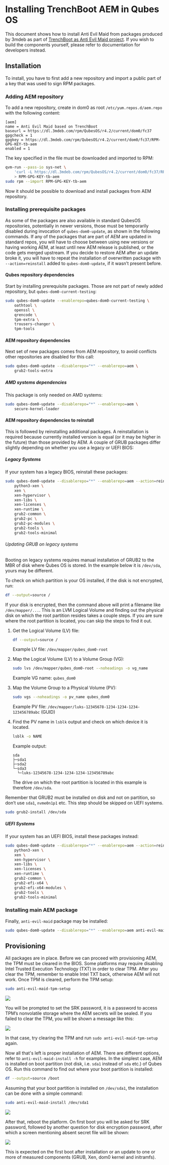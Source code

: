 # Installing TrenchBoot AEM in Qubes OS

This document shows how to install Anti Evil Maid from packages produced by
3mdeb as part of [TrenchBoot as Anti Evil Maid project](https://docs.dasharo.com/projects/trenchboot-aem-v2/).
If you wish to build the components yourself, please refer to documentation for
developers instead.

## Installation

To install, you have to first add a new repository and import a public part of
a key that was used to sign RPM packages.

### Adding AEM repository

To add a new repository, create in dom0 as root `/etc/yum.repos.d/aem.repo`
with the following content:

```text
[aem]
name = Anti Evil Maid based on TrenchBoot
baseurl = https://dl.3mdeb.com/rpm/QubesOS/r4.2/current/dom0/fc37
gpgcheck = 1
gpgkey = https://dl.3mdeb.com/rpm/QubesOS/r4.2/current/dom0/fc37/RPM-GPG-KEY-tb-aem
enabled = 1
```

The key specified in the file must be downloaded and imported to RPM:

```bash
qvm-run --pass-io sys-net \
    'curl -L https://dl.3mdeb.com/rpm/QubesOS/r4.2/current/dom0/fc37/RPM-GPG-KEY-tb-aem' \
    > RPM-GPG-KEY-tb-aem
sudo rpm --import RPM-GPG-KEY-tb-aem
```

Now it should be possible to download and install packages from AEM repository.

### Installing prerequisite packages

As some of the packages are also available in standard QubesOS repositories,
potentially in newer versions, those must be temporarily disabled during
invocation of `qubes-dom0-update`, as shown in the following commands. If any
of the packages that are part of AEM are updated in standard repos, you will
have to choose between using new versions or having working AEM, at least until
new AEM release is published, or the code gets merged upstream. If you decide to
restore AEM after an update broke it, you will have to repeat the installation
of overwritten package with `--action=reinstall` added to `qubes-dom0-update`,
if it wasn’t present before.

#### Qubes repository dependencies

Start by installing prerequisite packages. Those are not part of newly added
repository, but `qubes-dom0-current-testing`:

```bash
sudo qubes-dom0-update --enablerepo=qubes-dom0-current-testing \
    oathtool \
    openssl \
    qrencode \
    tpm-extra \
    trousers-changer \
    tpm-tools
```

#### AEM repository dependencies

Next set of new packages comes from AEM repository, to avoid conflicts other
repositories are disabled for this call:

```bash
sudo qubes-dom0-update --disablerepo="*" --enablerepo=aem \
    grub2-tools-extra
```

##### AMD systems dependencies

This package is only needed on AMD systems:

```bash
sudo qubes-dom0-update --disablerepo="*" --enablerepo=aem \
    secure-kernel-loader
```

#### AEM repository dependencies to reinstall

This is followed by reinstalling additional packages. A reinstallation is required
because currently installed version is equal (or it may be higher in the future)
than those provided by AEM. A couple of GRUB packages differ slightly
depending on whether you use a legacy or UEFI BIOS:

##### Legacy Systems

If your system has a legacy BIOS, reinstall these packages:

```bash
sudo qubes-dom0-update --disablerepo="*" --enablerepo=aem --action=reinstall \
    python3-xen \
    xen \
    xen-hypervisor \
    xen-libs \
    xen-licenses \
    xen-runtime \
    grub2-common \
    grub2-pc \
    grub2-pc-modules \
    grub2-tools \
    grub2-tools-minimal
```

###### Updating GRUB on legacy systems

Booting on legacy systems requires manual installation of GRUB2 to the MBR
of disk where Qubes OS is stored. In the example below it is `/dev/sda`,
yours may be different.

To check on which partition is your OS installed, if the disk is not encrypted,
run:

```bash
df --output=source /
```

If your disk is encrypted, then the command above will print a filename
like `/dev/mapper/...`. This is an LVM Logical Volume and finding out the
physical disk on which the root partition resides takes a couple steps.
If you are sure where the root partition is located, you can skip the steps to
find it out.

1. Get the Logical Volume (LV) file:

    ```bash
    df --output=source /
    ```

    Example LV file: `/dev/mapper/qubes_dom0-root`

1. Map the Logical Volume (LV) to a Volume Group (VG):

    ```bash
    sudo lvs /dev/mapper/qubes_dom0-root --noheadings -o vg_name
    ```

    Example VG name: `qubes_dom0`

1. Map the Volume Group to a Physical Volume (PV):

    ```bash
    sudo vgs --noheadings -o pv_name qubes_dom0
    ```

    Example PV file: `/dev/mapper/luks-12345678-1234-1234-1234-123456789abc` (GUID)

1. Find the PV name in `lsblk` output and check on which device it is
located.

    ```bash
    lsblk -o NAME
    ```

    Example output:

    ```text
    sda
    ├─sda1
    ├─sda2
    └─sda3
      └─luks-12345678-1234-1234-1234-123456789abc
    ```

    The drive on which the root partition is located in this example is
    therefore `/dev/sda`.

Remember that GRUB2 must be installed on disk and
not on partition, so don’t use `sda1`, `nvme0n1p1` etc. This step should be
skipped on UEFI systems.

```bash
sudo grub2-install /dev/sda
```

##### UEFI Systems

If your system has an UEFI BIOS, install these packages instead:

```bash
sudo qubes-dom0-update --disablerepo="*" --enablerepo=aem --action=reinstall \
    python3-xen \
    xen \
    xen-hypervisor \
    xen-libs \
    xen-licenses \
    xen-runtime \
    grub2-common \
    grub2-efi-x64 \
    grub2-efi-x64-modules \
    grub2-tools \
    grub2-tools-minimal
```

### Installing main AEM package

Finally, `anti-evil-maid` package may be installed:

```bash
sudo qubes-dom0-update --disablerepo="*" --enablerepo=aem anti-evil-maid
```

## Provisioning

All packages are in place. Before we can proceed with provisioning AEM, the TPM
must be cleared in the BIOS. Some platforms may require disabling Intel Trusted
Execution Technology (TXT) in order to clear TPM. After you clear the TPM,
remember to enable Intel TXT back, otherwise AEM will not work. Once TPM is
cleared, perform the TPM setup:

```bash
sudo anti-evil-maid-tpm-setup
```

![](../img/qubes_aem_setup.png)

You will be prompted to set the SRK password, it is a password to access TPM’s
nonvolatile storage where the AEM secrets will be sealed. If you failed to
clear the TPM, you will be shown a message like this:

![](../img/qubes_aem_setup_fail.png)

In that case, try clearing the TPM and run `sudo anti-evil-maid-tpm-setup`
again.

Now all that's left is proper installation of AEM. There are different options,
refer to `anti-evil-maid-install -h` for examples. In the simplest case, AEM is
installed on boot partition (not disk, i.e. `sda1` instead of `sda` etc.) of
Qubes OS. Run this command to find out where your boot partition is installed:

```bash
df --output=source /boot
```

Assuming that your boot partition is installed on `/dev/sda1`, the
installation can be done with a simple command:

```bash
sudo anti-evil-maid-install /dev/sda1
```

![](../img/qubes_aem_install.png)

After that, reboot the platform. On first boot you will be asked for SRK
password, followed by another question for disk encryption password, after which
a screen mentioning absent secret file will be shown:

![](../img/qubes_aem_1st_boot.png)

This is expected on the first boot after installation or an update to one or
more of measured components (GRUB, Xen, dom0 kernel and initramfs).

